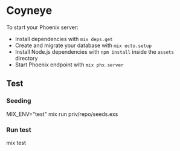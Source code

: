 # Coyneye

To start your Phoenix server:

  * Install dependencies with `mix deps.get`
  * Create and migrate your database with `mix ecto.setup`
  * Install Node.js dependencies with `npm install` inside the `assets` directory
  * Start Phoenix endpoint with `mix phx.server`

## Test

### Seeding
MIX_ENV="test" mix run priv/repo/seeds.exs

### Run test
mix test
